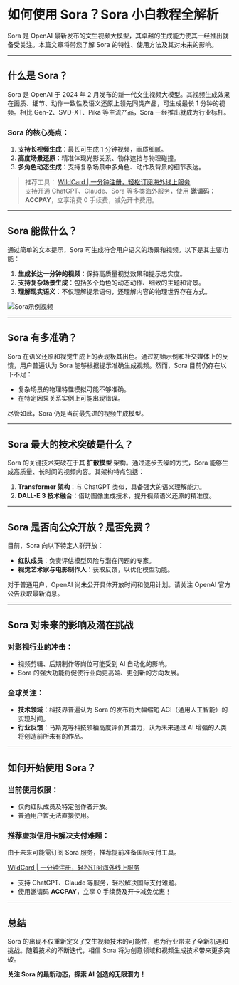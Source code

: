 # 如何使用 Sora？Sora 小白教程全解析

Sora 是 OpenAI 最新发布的文生视频大模型，其卓越的生成能力使其一经推出就备受关注。本篇文章将带您了解 Sora 的特性、使用方法及其对未来的影响。

---

## 什么是 Sora？

Sora 是 OpenAI 于 2024 年 2 月发布的新一代文生视频大模型。其视频生成效果在画质、细节、动作一致性及语义还原上领先同类产品，可生成最长 1 分钟的视频。相比 Gen-2、SVD-XT、Pika 等主流产品，Sora 一经推出就成为行业标杆。

### Sora 的核心亮点：
1. **支持长视频生成**：最长可生成 1 分钟视频，画质细腻。
2. **高度场景还原**：精准体现光影关系、物体遮挡与物理碰撞。
3. **多角色动态生成**：支持复杂场景中多角色、动作及背景的细节表达。

> 推荐工具： [WildCard | 一分钟注册，轻松订阅海外线上服务](https://bit.ly/bewildcard)  
支持开通 ChatGPT、Claude、Sora 等多类海外服务，使用 **邀请码：ACCPAY**，立享消费 0 手续费，减免开卡费用。

---

## Sora 能做什么？

通过简单的文本提示，Sora 可生成符合用户语义的场景和视频。以下是其主要功能：
1. **生成长达一分钟的视频**：保持高质量视觉效果和提示忠实度。
2. **支持复杂场景生成**：包括多个角色的动态动作、细致的主题和背景。
3. **理解现实语义**：不仅理解提示语句，还理解内容的物理世界存在方式。

![Sora示例视频](https://puputeju-tc.oss-cn-beijing.aliyuncs.com/pRj2SdIvHnoK7l3.png)

---

## Sora 有多准确？

Sora 在语义还原和视觉生成上的表现极其出色。通过初始示例和社交媒体上的反馈，用户普遍认为 Sora 能够根据提示准确生成视频。然而，Sora 目前仍存在以下不足：
- 复杂场景的物理特性模拟可能不够准确。
- 在特定因果关系实例上可能出现错误。

尽管如此，Sora 仍是当前最先进的视频生成模型。

---

## Sora 最大的技术突破是什么？

Sora 的关键技术突破在于其 **扩散模型** 架构。通过逐步去噪的方式，Sora 能够生成高质量、长时间的视频内容。其架构特点包括：
1. **Transformer 架构**：与 ChatGPT 类似，具备强大的语义理解能力。
2. **DALL-E 3 技术融合**：借助图像生成技术，提升视频语义还原的精准度。

---

## Sora 是否向公众开放？是否免费？

目前，Sora 向以下特定人群开放：
- **红队成员**：负责评估模型风险与潜在问题的专家。
- **视觉艺术家与电影制作人**：获取反馈，以优化模型功能。

对于普通用户，OpenAI 尚未公开具体开放时间和使用计划。请关注 OpenAI 官方公告获取最新消息。

---

## Sora 对未来的影响及潜在挑战

### 对影视行业的冲击：
- 视频剪辑、后期制作等岗位可能受到 AI 自动化的影响。
- Sora 的强大功能将促使行业向更高端、更创新的方向发展。

### 全球关注：
- **技术领域**：科技界普遍认为 Sora 的发布将大幅缩短 AGI（通用人工智能）的实现时间。
- **行业反馈**：马斯克等科技领袖高度评价其潜力，认为未来通过 AI 增强的人类将创造前所未有的作品。

---

## 如何开始使用 Sora？

### 当前使用权限：
- 仅向红队成员及特定创作者开放。
- 普通用户暂无法直接使用。

### 推荐虚拟信用卡解决支付难题：
由于未来可能需订阅 Sora 服务，推荐提前准备国际支付工具。

[WildCard | 一分钟注册，轻松订阅海外线上服务](https://bit.ly/bewildcard)  
- 支持 ChatGPT、Claude 等服务，轻松解决国际支付难题。
- 使用邀请码 **ACCPAY**，立享 0 手续费及开卡减免优惠！

---

## 总结

Sora 的出现不仅重新定义了文生视频技术的可能性，也为行业带来了全新机遇和挑战。随着技术的不断迭代，相信 Sora 将为创意领域和视频生成技术带来更多突破。

**关注 Sora 的最新动态，探索 AI 创造的无限潜力！**
